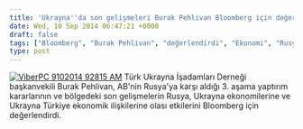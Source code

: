 ```yaml
---
title: 'Ukrayna''da son gelişmeleri Burak Pehlivan Bloomberg için değerlendirdi'
date: Wed, 10 Sep 2014 06:47:21 +0000
draft: false
tags: ["Bloomberg", "Burak Pehlivan", "değerlendirdi", "Ekonomi", "Rusya", "Rusya yaptırımları", "Türk Ukrayna İşadamları Derneği", "Ukrayna ekonomisine", "Ukrayna'da son gelişmeler"]
type: post
---
```


[![ViberPC 9102014 92815 AM](https://burakpehlivan.org/wp-content/uploads/2014/09/ViberPC-9102014-92815-AM.jpg)](https://burakpehlivan.org/wp-content/uploads/2014/09/ViberPC-9102014-92815-AM.jpg)
Türk Ukrayna İşadamları Derneği başkanvekili Burak Pehlivan, AB'nin Rusya'ya karşı aldığı 3. aşama yaptırım kararlarının ve bölgedeki son gelişmelerin Rusya, Ukrayna ekonomilerine ve Ukrayna Türkiye ekonomik ilişkilerine olası etkilerini Bloomberg için değerlendirdi.

